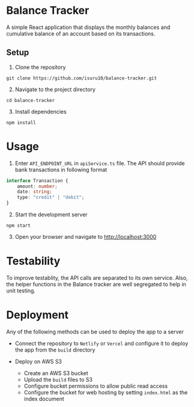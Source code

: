 # Balance Tracker

A simple React application that displays the monthly balances and cumulative balance of an account based on its transactions.

## Setup

1. Clone the repository

```shell
git clone https://github.com/isuru10/balance-tracker.git
```

2. Navigate to the project directory

```shell
cd balance-tracker
```

3. Install dependencies

```shell
npm install
```

# Usage

1. Enter `API_ENDPOINT_URL` in `apiService.ts` file. The API should provide bank transactions in following format

```typescript
interface Transaction {
	amount: number;
	date: string;
	type: "credit" | "debit";
}
```

2. Start the development server

```shell
npm start
```

3. Open your browser and navigate to [http://localhost:3000](http://localhost:3000)

# Testability

To improve testablity, the API calls are separated to its own service. Also, the helper functions in the Balance tracker are well segregated to help in unit testing.

# Deployment

Any of the following methods can be used to deploy the app to a server

- Connect the repository to `Netlify` or `Vercel` and configure it to deploy the app from the `build` directory

- Deploy on AWS S3
  - Create an AWS S3 bucket
  - Upload the `build` files to S3
  - Configure bucket permissions to allow public read access
  - Configure the bucket for web hosting by setting `index.html` as the index document
